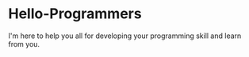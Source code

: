 # Hello-Programmers
I'm here to help you all for developing your programming skill and learn from you. 
